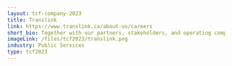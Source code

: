 ```yaml
---
layout: tcf-company-2023
title: Translink
link: https://www.translink.ca/about-us/careers
short_bio: Together with our partners, stakeholders, and operating companies, TransLink plans and manages the region’s transportation system. We’re dedicated to creating and sustaining a transportation system that meets the needs of customers, residents, businesses, and goods movers in a way that protects the environment and supports the economic and social objectives of the region.
imageLink: /files/tcf2023/translink.png
industry: Public Services
type: tcf2023
---
```

